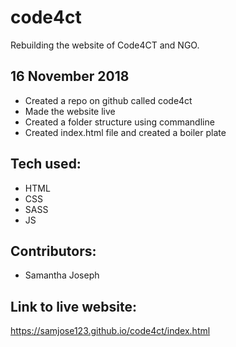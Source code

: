 # code4ct
Rebuilding the website of Code4CT  and NGO.


## 16 November 2018

- Created a repo on github called code4ct
- Made the website live
- Created a folder structure using commandline
- Created index.html file and created a boiler plate

## Tech used:

- HTML
- CSS
- SASS
- JS

## Contributors:

- Samantha Joseph

## Link to live website:
https://samjose123.github.io/code4ct/index.html